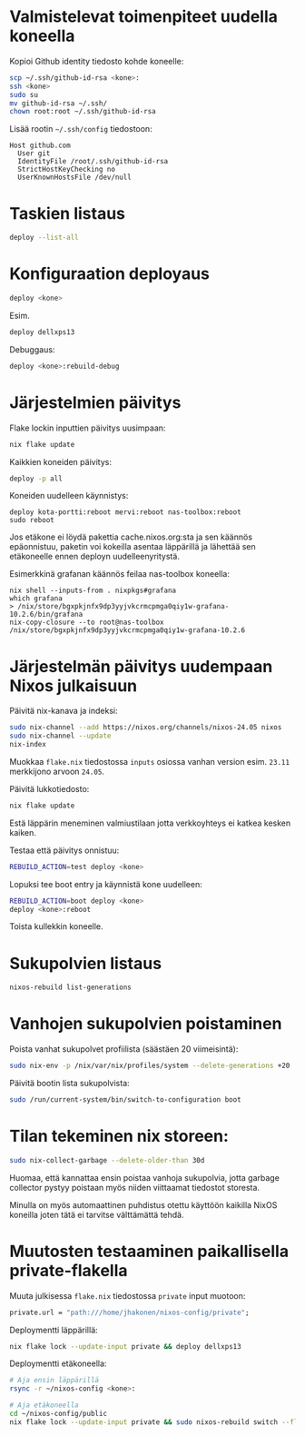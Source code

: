# Valmistelevat toimenpiteet uudella koneella

Kopioi Github identity tiedosto kohde koneelle:
```bash
scp ~/.ssh/github-id-rsa <kone>:
ssh <kone>
sudo su
mv github-id-rsa ~/.ssh/
chown root:root ~/.ssh/github-id-rsa
```

Lisää rootin `~/.ssh/config` tiedostoon:
```
Host github.com
  User git
  IdentityFile /root/.ssh/github-id-rsa
  StrictHostKeyChecking no
  UserKnownHostsFile /dev/null
```


# Taskien listaus

```bash
deploy --list-all
```

# Konfiguraation deployaus

```bash
deploy <kone>
```

Esim.

```bash
deploy dellxps13
```

Debuggaus:

```bash
deploy <kone>:rebuild-debug
```

# Järjestelmien päivitys

Flake lockin inputtien päivitys uusimpaan:
```bash
nix flake update
```

Kaikkien koneiden päivitys:
```bash
deploy -p all
```

Koneiden uudelleen käynnistys:
```
deploy kota-portti:reboot mervi:reboot nas-toolbox:reboot
sudo reboot
```

Jos etäkone ei löydä pakettia cache.nixos.org:sta ja sen käännös epäonnistuu, paketin voi kokeilla asentaa läppärillä ja lähettää sen etäkoneelle ennen deployn uudelleenyritystä.

Esimerkkinä grafanan käännös feilaa nas-toolbox koneella:
```
nix shell --inputs-from . nixpkgs#grafana
which grafana
> /nix/store/bgxpkjnfx9dp3yyjvkcrmcpmga0qiy1w-grafana-10.2.6/bin/grafana
nix-copy-closure --to root@nas-toolbox /nix/store/bgxpkjnfx9dp3yyjvkcrmcpmga0qiy1w-grafana-10.2.6
```

# Järjestelmän päivitys uudempaan Nixos julkaisuun

Päivitä nix-kanava ja indeksi:
```bash
sudo nix-channel --add https://nixos.org/channels/nixos-24.05 nixos
sudo nix-channel --update
nix-index
```

Muokkaa `flake.nix` tiedostossa `inputs` osiossa vanhan version esim. `23.11` merkkijono arvoon `24.05`.

Päivitä lukkotiedosto:

```bash
nix flake update
```

Estä läppärin meneminen valmiustilaan jotta verkkoyhteys ei katkea kesken kaiken.

Testaa että päivitys onnistuu:

```bash
REBUILD_ACTION=test deploy <kone>
```

Lopuksi tee boot entry ja käynnistä kone uudelleen:

```bash
REBUILD_ACTION=boot deploy <kone>
deploy <kone>:reboot
```

Toista kullekkin koneelle.

# Sukupolvien listaus

```bash
nixos-rebuild list-generations
```

# Vanhojen sukupolvien poistaminen

Poista vanhat sukupolvet profiilista (säästäen 20 viimeisintä):
```bash
sudo nix-env -p /nix/var/nix/profiles/system --delete-generations +20
```

Päivitä bootin lista sukupolvista:
```bash
sudo /run/current-system/bin/switch-to-configuration boot
```

# Tilan tekeminen nix storeen:

```bash
sudo nix-collect-garbage --delete-older-than 30d
```
Huomaa, että kannattaa ensin poistaa vanhoja sukupolvia, jotta garbage collector pystyy poistaan myös niiden viittaamat tiedostot storesta.

Minulla on myös automaattinen puhdistus otettu käyttöön kaikilla NixOS koneilla joten tätä ei tarvitse välttämättä tehdä.


# Muutosten testaaminen paikallisella private-flakella

Muuta julkisessa `flake.nix` tiedostossa `private` input muotoon:
```nix
private.url = "path:///home/jhakonen/nixos-config/private";
```

Deploymentti läppärillä:
```bash
nix flake lock --update-input private && deploy dellxps13
```

Deploymentti etäkoneella:
```bash
# Aja ensin läppärillä
rsync -r ~/nixos-config <kone>:

# Aja etäkoneella
cd ~/nixos-config/public
nix flake lock --update-input private && sudo nixos-rebuild switch --flake '.#'
```
